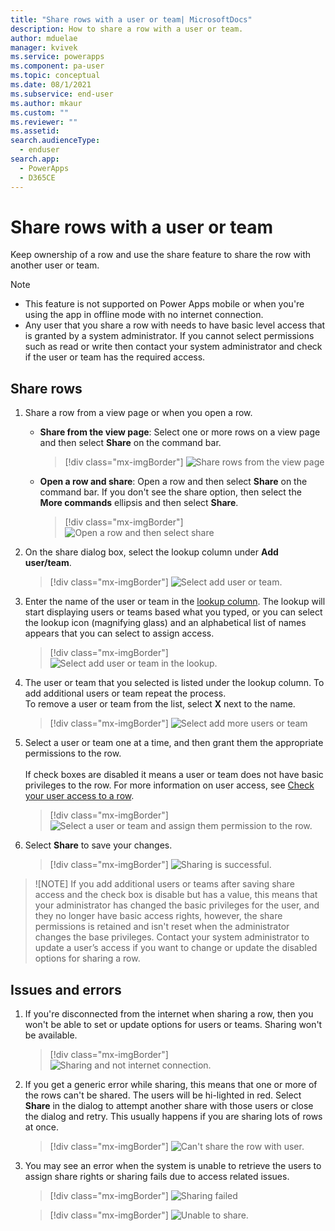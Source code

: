 ```yaml
---
title: "Share rows with a user or team| MicrosoftDocs"
description: How to share a row with a user or team.
author: mduelae
manager: kvivek
ms.service: powerapps
ms.component: pa-user
ms.topic: conceptual
ms.date: 08/1/2021
ms.subservice: end-user
ms.author: mkaur
ms.custom: ""
ms.reviewer: ""
ms.assetid: 
search.audienceType: 
  - enduser
search.app: 
  - PowerApps
  - D365CE
---
```


 # Share rows with a user or team

 
Keep ownership of a row and use the share feature to share the row with another user or team. 
 

> [!NOTE]
> - This feature is not supported on Power Apps mobile or when you're using the app in offline mode with no internet connection. 
> - Any user that you share a row with needs to have basic level access that is granted by a system administrator. If you cannot select permissions such as read or write then contact your system administrator and check if the user or team has the required access.


## Share rows

1. Share a row from a view page or when you open a row.

    - **Share from the view page**: Select one or more rows on a view page and then select **Share** on the command bar.

      > [!div class="mx-imgBorder"]
      > ![Share rows from the view page](media/share-row-view-page.png "Share rows from the view page")


    - **Open a row and share**: Open a row and then select **Share** on the command bar. If you don't see the share option, then select the **More commands** ellipsis and then select **Share**.

      > [!div class="mx-imgBorder"]
      > ![Open a row and then select share](media/share-row-1.png "Open a row and then select share.")

2.  On the share dialog box, select the lookup column under **Add user/team**.  

    > [!div class="mx-imgBorder"]
    > ![Select add user or team.](media/share-row-share-dialog.png "Select add user or team")
   
3. Enter the name of the user or team in the [lookup column](lookup-field.md). The lookup will start displaying users or teams based what you typed, or you can select the lookup icon (magnifying glass) and an alphabetical list of names appears that you can select to assign access.

    > [!div class="mx-imgBorder"]
    > ![Select add user or team in the lookup.](media/share-row-lookup-rows.png "Select add user or team in the lookup")

4. The user or team that you selected is listed under the lookup column. To add additional users or team repeat the process. <br> To remove a user or team from the list, select **X** next to the name.

    > [!div class="mx-imgBorder"]
    > ![Select add more users or team](media/share-row-add-more-users.png "Select to add more users or team")


5. Select a user or team one at a time, and then grant them the appropriate permissions to the row. <br> <br> If check boxes are disabled it means a user or team does not have basic privileges to the row. For more information on user access, see [Check your user access to a row](access-checker.md).


    > [!div class="mx-imgBorder"]
    > ![Select a user or team and assign them permission to the row.](media/share-row-assign-permission.png "Select a user or team and assign them permission to the row.")


6. Select **Share** to save your changes. 

    > [!div class="mx-imgBorder"]
    > ![Sharing is successful.](media/share-row-shared.png "Sharing is successful.")

  > ![NOTE] 
  > If you add additional users or teams after saving share access and the check box is disable but has a value, this means that your administrator has changed the basic privileges for the user, and they no longer have basic access rights, however, the share permissions is retained and isn't reset when the administrator changes the base privileges. Contact your system administrator to update a user’s access if you want to change or update the disabled options for sharing a row.
 
 ## Issues and errors
 
1. If you're disconnected from the internet when sharing a row, then you won't be able to set or update options for users or teams. Sharing won't be available.

   > [!div class="mx-imgBorder"]
   > ![Sharing and not internet connection.](media/share-ts1.png "Sharing and not internet connection.")

2. If you get a generic error while sharing, this means that one or more of the rows can't be shared. The users will be hi-lighted in red. Select **Share** in the dialog to attempt another share with those users or close the dialog and retry. This usually happens if you are sharing lots of rows at once.

   > [!div class="mx-imgBorder"]
   > ![Can't share the row with user.](media/share-ts2.png "Can't share a row with user.")

3. You may see an error when the system is unable to retrieve the users to assign share rights or sharing fails due to access related issues.

   > [!div class="mx-imgBorder"]
   > ![Sharing failed](media/share-ts3.png "Sharing failed")


   > [!div class="mx-imgBorder"]
   > ![Unable to share.](media/share-ts4.png "Unable to share.")


